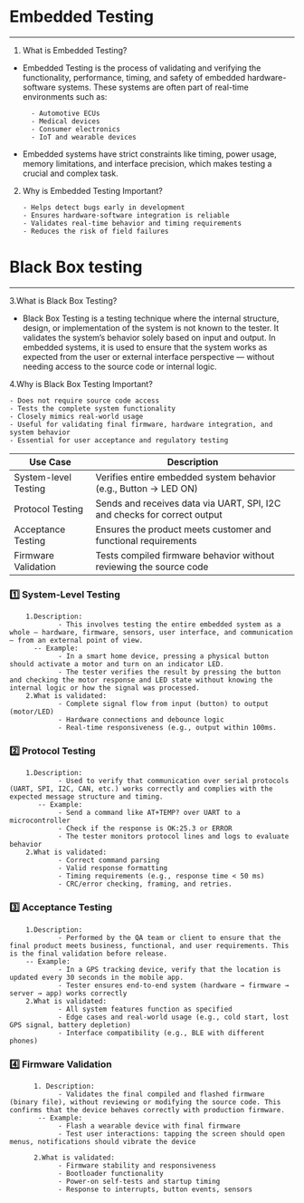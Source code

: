 # Embedded Testing
-------------------
1. What is Embedded Testing?
- Embedded Testing is the process of validating and verifying the functionality, performance, timing, and safety of embedded hardware-software systems. These systems are often part of real-time environments such as:

        - Automotive ECUs
        - Medical devices
        - Consumer electronics
        - IoT and wearable devices

- Embedded systems have strict constraints like timing, power usage, memory limitations, and interface precision, which makes testing a crucial and complex task.

2. Why is Embedded Testing Important?

       - Helps detect bugs early in development
       - Ensures hardware-software integration is reliable
       - Validates real-time behavior and timing requirements
       - Reduces the risk of field failures
# Black Box testing
---------------------
3.What is Black Box Testing?

  - Black Box Testing is a testing technique where the internal structure, design, or implementation of the system is not known to the tester. It validates the system’s behavior solely based on input and output.
  In embedded systems, it is used to ensure that the system works as expected from the user or external interface perspective — without needing access to the source code or internal logic.
  
4.Why is Black Box Testing Important?

    - Does not require source code access
    - Tests the complete system functionality
    - Closely mimics real-world usage
    - Useful for validating final firmware, hardware integration, and system behavior
    - Essential for user acceptance and regulatory testing

    
| Use Case             | Description                                                              |
| -------------------- | ------------------------------------------------------------------------ |
| System-level Testing | Verifies entire embedded system behavior (e.g., Button → LED ON)         |
| Protocol Testing     | Sends and receives data via UART, SPI, I2C and checks for correct output |
| Acceptance Testing   | Ensures the product meets customer and functional requirements           |
| Firmware Validation  | Tests compiled firmware behavior without reviewing the source code       |


### 1️⃣ System-Level Testing

        1.Description:
                - This involves testing the entire embedded system as a whole — hardware, firmware, sensors, user interface, and communication — from an external point of view.
          -- Example:
                - In a smart home device, pressing a physical button should activate a motor and turn on an indicator LED.
                - The tester verifies the result by pressing the button and checking the motor response and LED state without knowing the internal logic or how the signal was processed.
        2.What is validated:
                - Complete signal flow from input (button) to output (motor/LED)
                - Hardware connections and debounce logic
                - Real-time responsiveness (e.g., output within 100ms.

### 2️⃣ Protocol Testing

        1.Description:
                - Used to verify that communication over serial protocols (UART, SPI, I2C, CAN, etc.) works correctly and complies with the expected message structure and timing.
           -- Example:
                - Send a command like AT+TEMP? over UART to a microcontroller
                - Check if the response is OK:25.3 or ERROR
                - The tester monitors protocol lines and logs to evaluate behavior
        2.What is validated:
                - Correct command parsing
                - Valid response formatting
                - Timing requirements (e.g., response time < 50 ms)
                - CRC/error checking, framing, and retries.

### 3️⃣ Acceptance Testing

        1.Description:
                - Performed by the QA team or client to ensure that the final product meets business, functional, and user requirements. This is the final validation before release.
        -- Example:
                - In a GPS tracking device, verify that the location is updated every 30 seconds in the mobile app.
                - Tester ensures end-to-end system (hardware → firmware → server → app) works correctly
        2.What is validated:
                - All system features function as specified
                - Edge cases and real-world usage (e.g., cold start, lost GPS signal, battery depletion)
                - Interface compatibility (e.g., BLE with different phones)
                
### 4️⃣ Firmware Validation
                
          1. Description:
                - Validates the final compiled and flashed firmware (binary file), without reviewing or modifying the source code. This confirms that the device behaves correctly with production firmware.
           -- Example:
                - Flash a wearable device with final firmware
                - Test user interactions: tapping the screen should open menus, notifications should vibrate the device

          2.What is validated:
                - Firmware stability and responsiveness
                - Bootloader functionality
                - Power-on self-tests and startup timing
                - Response to interrupts, button events, sensors
